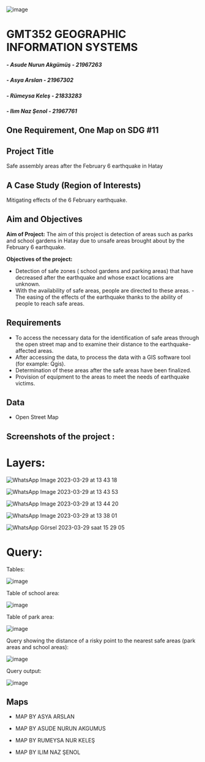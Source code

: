 ![image](https://user-images.githubusercontent.com/117678669/228527016-c85b03e2-9428-447e-b2af-bc529bf233e7.png)


# GMT352 GEOGRAPHIC INFORMATION SYSTEMS 
##### - Asude Nurun Akgümüş - 21967263
##### - Asya Arslan - 21967302
##### - Rümeysa Keleş - 21833283
##### - Ilım Naz Şenol - 21967761

## One Requirement, One Map on SDG #11

## Project Title
Safe assembly areas after the February 6 earthquake in Hatay

## A Case Study (Region of Interests)
Mitigating effects of the 6 February earthquake.
## Aim and Objectives 
__Aim of Project:__  The aim of this project is detection of areas such as parks and school gardens in Hatay due to unsafe areas brought about by the February 6 earthquake.

__Objectives of the project:__ 
- Detection of safe zones ( school gardens and parking areas) that have decreased after the earthquake and whose exact locations are unknown.
- With the availability of safe areas, people are directed to these areas.
-The easing of the effects of the earthquake thanks to the ability of people to reach safe areas.

## Requirements
- To access the necessary data for the identification of safe areas through the open street map and to examine their distance to the earthquake-affected areas.
- After accessing the data, to process the data with a GIS software tool (for example: Qgis). 
- Determination of these areas after the safe areas have been finalized.
- Provision of equipment to the areas to meet the needs of earthquake victims.

## Data
- Open Street Map

## Screenshots of the project :

# Layers: 

![WhatsApp Image 2023-03-29 at 13 43 18](https://user-images.githubusercontent.com/112273153/228534161-dc3b3c7b-a16e-44a0-a260-4c81df93b045.jpeg)

![WhatsApp Image 2023-03-29 at 13 43 53](https://user-images.githubusercontent.com/112273153/228534186-1d93939f-1f07-40fa-8ea8-ff95b1fdb130.jpeg)

![WhatsApp Image 2023-03-29 at 13 44 20](https://user-images.githubusercontent.com/112273153/228534197-6e1dcda8-e8c7-442c-b44f-e59114719977.jpeg)

![WhatsApp Image 2023-03-29 at 13 38 01](https://user-images.githubusercontent.com/112273153/228534141-fe0e1cd5-7bc9-4830-a7a4-6832a34c1a97.jpeg)

![WhatsApp Görsel 2023-03-29 saat 15 29 05](https://user-images.githubusercontent.com/117678669/228553609-50dc52c5-f5b3-4883-a596-40050be7ea43.jpg)

# Query:

Tables:

![image](https://user-images.githubusercontent.com/117678669/230760149-8f72d6f5-ca26-4e3c-a649-350089911611.png)

Table of school area:

![image](https://user-images.githubusercontent.com/117678669/230759796-6eef5dc2-8630-4399-9012-4adead97dfea.png)

Table of park area:

![image](https://user-images.githubusercontent.com/117678669/230759810-9aa4ae51-a774-4b89-8d50-5440937d1447.png)

Query showing the distance of a risky point to the nearest safe areas (park areas and school areas): 

![image](https://user-images.githubusercontent.com/117678669/230759872-87b50fa8-d372-4a59-a858-206254e77b0e.png)

Query output: 

![image](https://user-images.githubusercontent.com/117678669/230760035-666ababf-ed14-47a6-8f04-6292595b033f.png)

## Maps

- MAP BY ASYA ARSLAN



- MAP BY ASUDE NURUN AKGUMUS



- MAP BY RUMEYSA NUR KELEŞ


- MAP BY ILIM NAZ ŞENOL


